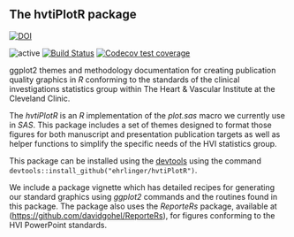 ## The hvtiPlotR package ##
<!-- badges: start -->
[![DOI](https://zenodo.org/badge/5745/ehrlinger/hvtiPlotR.png)](http://dx.doi.org/10.5281/zenodo.11780)

![active](http://www.repostatus.org/badges/latest/active.svg)
[![Build Status](https://travis-ci.org/ehrlinger/hvtiPlotR.svg?branch=master)](https://travis-ci.org/ehrlinger/hvtiPlotR)
[![Codecov test coverage](https://codecov.io/gh/ehrlinger/hvtiPlotR/graph/badge.svg)](https://app.codecov.io/gh/ehrlinger/hvtiPlotR)
<!-- badges: end -->
ggplot2 themes and methodology documentation for creating publication quality graphics in *R* conforming to the standards of the clinical investigations statistics group within The Heart \& Vascular Institute at the Cleveland Clinic.

The *hvtiPlotR* is an *R* implementation of the *plot.sas* macro we currently use in *SAS*.  This package includes a set of themes designed to format those figures for both manuscript and presentation publication targets as well as helper functions to simplify the specific needs of the HVI statistics group.

This package can be installed using the [devtools](https:\\CRAN.R-project.org/package=devtools) using the command `devtools::install_github("ehrlinger/hvtiPlotR")`.

We include a package vignette which has detailed recipes for generating our standard graphics using *ggplot2* commands and the routines found in this package. The package also uses the *ReporteRs* package, available at (https://github.com/davidgohel/ReporteRs), for figures conforming to the HVI PowerPoint standards. 